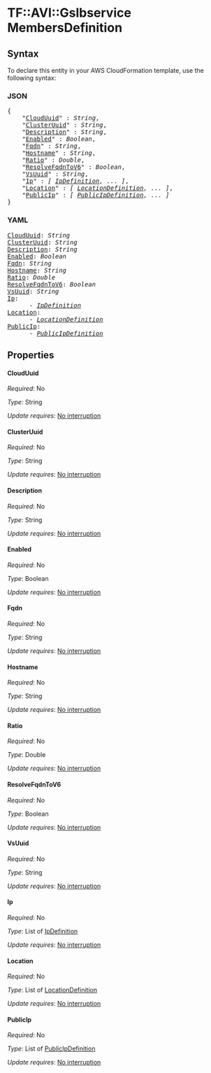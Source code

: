 # TF::AVI::Gslbservice MembersDefinition

## Syntax

To declare this entity in your AWS CloudFormation template, use the following syntax:

### JSON

<pre>
{
    "<a href="#clouduuid" title="CloudUuid">CloudUuid</a>" : <i>String</i>,
    "<a href="#clusteruuid" title="ClusterUuid">ClusterUuid</a>" : <i>String</i>,
    "<a href="#description" title="Description">Description</a>" : <i>String</i>,
    "<a href="#enabled" title="Enabled">Enabled</a>" : <i>Boolean</i>,
    "<a href="#fqdn" title="Fqdn">Fqdn</a>" : <i>String</i>,
    "<a href="#hostname" title="Hostname">Hostname</a>" : <i>String</i>,
    "<a href="#ratio" title="Ratio">Ratio</a>" : <i>Double</i>,
    "<a href="#resolvefqdntov6" title="ResolveFqdnToV6">ResolveFqdnToV6</a>" : <i>Boolean</i>,
    "<a href="#vsuuid" title="VsUuid">VsUuid</a>" : <i>String</i>,
    "<a href="#ip" title="Ip">Ip</a>" : <i>[ <a href="ipdefinition.md">IpDefinition</a>, ... ]</i>,
    "<a href="#location" title="Location">Location</a>" : <i>[ <a href="locationdefinition.md">LocationDefinition</a>, ... ]</i>,
    "<a href="#publicip" title="PublicIp">PublicIp</a>" : <i>[ <a href="publicipdefinition.md">PublicIpDefinition</a>, ... ]</i>
}
</pre>

### YAML

<pre>
<a href="#clouduuid" title="CloudUuid">CloudUuid</a>: <i>String</i>
<a href="#clusteruuid" title="ClusterUuid">ClusterUuid</a>: <i>String</i>
<a href="#description" title="Description">Description</a>: <i>String</i>
<a href="#enabled" title="Enabled">Enabled</a>: <i>Boolean</i>
<a href="#fqdn" title="Fqdn">Fqdn</a>: <i>String</i>
<a href="#hostname" title="Hostname">Hostname</a>: <i>String</i>
<a href="#ratio" title="Ratio">Ratio</a>: <i>Double</i>
<a href="#resolvefqdntov6" title="ResolveFqdnToV6">ResolveFqdnToV6</a>: <i>Boolean</i>
<a href="#vsuuid" title="VsUuid">VsUuid</a>: <i>String</i>
<a href="#ip" title="Ip">Ip</a>: <i>
      - <a href="ipdefinition.md">IpDefinition</a></i>
<a href="#location" title="Location">Location</a>: <i>
      - <a href="locationdefinition.md">LocationDefinition</a></i>
<a href="#publicip" title="PublicIp">PublicIp</a>: <i>
      - <a href="publicipdefinition.md">PublicIpDefinition</a></i>
</pre>

## Properties

#### CloudUuid

_Required_: No

_Type_: String

_Update requires_: [No interruption](https://docs.aws.amazon.com/AWSCloudFormation/latest/UserGuide/using-cfn-updating-stacks-update-behaviors.html#update-no-interrupt)

#### ClusterUuid

_Required_: No

_Type_: String

_Update requires_: [No interruption](https://docs.aws.amazon.com/AWSCloudFormation/latest/UserGuide/using-cfn-updating-stacks-update-behaviors.html#update-no-interrupt)

#### Description

_Required_: No

_Type_: String

_Update requires_: [No interruption](https://docs.aws.amazon.com/AWSCloudFormation/latest/UserGuide/using-cfn-updating-stacks-update-behaviors.html#update-no-interrupt)

#### Enabled

_Required_: No

_Type_: Boolean

_Update requires_: [No interruption](https://docs.aws.amazon.com/AWSCloudFormation/latest/UserGuide/using-cfn-updating-stacks-update-behaviors.html#update-no-interrupt)

#### Fqdn

_Required_: No

_Type_: String

_Update requires_: [No interruption](https://docs.aws.amazon.com/AWSCloudFormation/latest/UserGuide/using-cfn-updating-stacks-update-behaviors.html#update-no-interrupt)

#### Hostname

_Required_: No

_Type_: String

_Update requires_: [No interruption](https://docs.aws.amazon.com/AWSCloudFormation/latest/UserGuide/using-cfn-updating-stacks-update-behaviors.html#update-no-interrupt)

#### Ratio

_Required_: No

_Type_: Double

_Update requires_: [No interruption](https://docs.aws.amazon.com/AWSCloudFormation/latest/UserGuide/using-cfn-updating-stacks-update-behaviors.html#update-no-interrupt)

#### ResolveFqdnToV6

_Required_: No

_Type_: Boolean

_Update requires_: [No interruption](https://docs.aws.amazon.com/AWSCloudFormation/latest/UserGuide/using-cfn-updating-stacks-update-behaviors.html#update-no-interrupt)

#### VsUuid

_Required_: No

_Type_: String

_Update requires_: [No interruption](https://docs.aws.amazon.com/AWSCloudFormation/latest/UserGuide/using-cfn-updating-stacks-update-behaviors.html#update-no-interrupt)

#### Ip

_Required_: No

_Type_: List of <a href="ipdefinition.md">IpDefinition</a>

_Update requires_: [No interruption](https://docs.aws.amazon.com/AWSCloudFormation/latest/UserGuide/using-cfn-updating-stacks-update-behaviors.html#update-no-interrupt)

#### Location

_Required_: No

_Type_: List of <a href="locationdefinition.md">LocationDefinition</a>

_Update requires_: [No interruption](https://docs.aws.amazon.com/AWSCloudFormation/latest/UserGuide/using-cfn-updating-stacks-update-behaviors.html#update-no-interrupt)

#### PublicIp

_Required_: No

_Type_: List of <a href="publicipdefinition.md">PublicIpDefinition</a>

_Update requires_: [No interruption](https://docs.aws.amazon.com/AWSCloudFormation/latest/UserGuide/using-cfn-updating-stacks-update-behaviors.html#update-no-interrupt)

